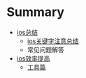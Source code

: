 # Summary

* [ios总结](README.md)
   * [ios关键字注意总结](ios关键字注意总结.md)
   * 常见问题解答
* [ios效率提高](ios效果提高.md)
   * [工具篇](工具篇.md)

